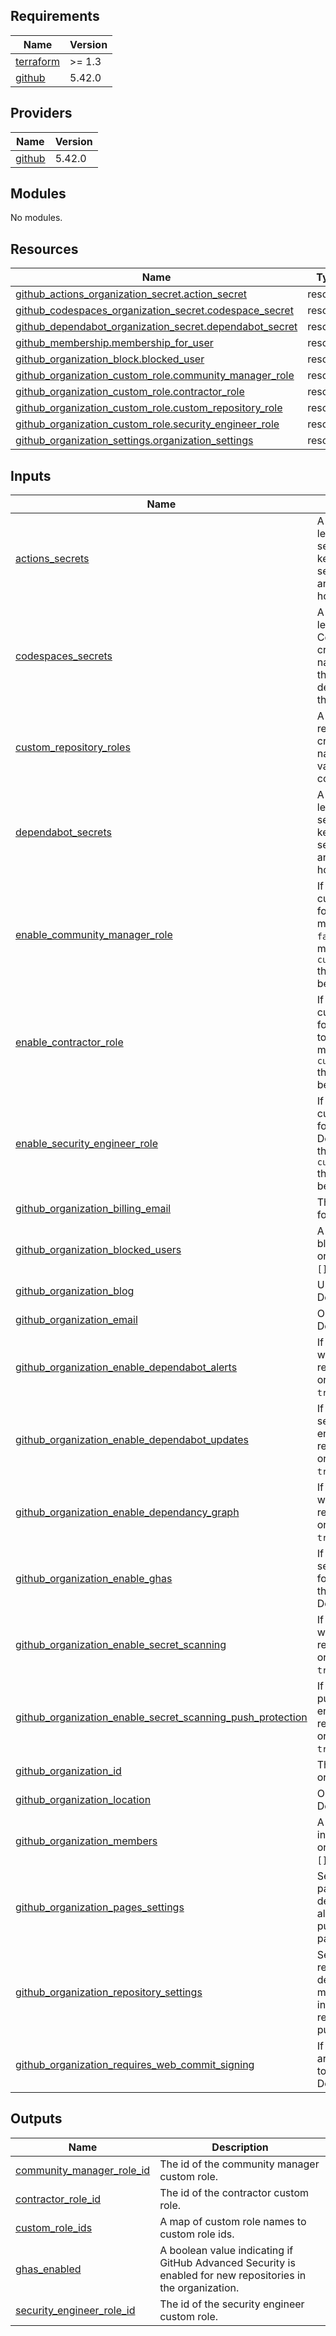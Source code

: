 ## Requirements

| Name | Version |
|------|---------|
| <a name="requirement_terraform"></a> [terraform](#requirement\_terraform) | >= 1.3 |
| <a name="requirement_github"></a> [github](#requirement\_github) | 5.42.0 |

## Providers

| Name | Version |
|------|---------|
| <a name="provider_github"></a> [github](#provider\_github) | 5.42.0 |

## Modules

No modules.

## Resources

| Name | Type |
|------|------|
| [github_actions_organization_secret.action_secret](https://registry.terraform.io/providers/integrations/github/5.42.0/docs/resources/actions_organization_secret) | resource |
| [github_codespaces_organization_secret.codespace_secret](https://registry.terraform.io/providers/integrations/github/5.42.0/docs/resources/codespaces_organization_secret) | resource |
| [github_dependabot_organization_secret.dependabot_secret](https://registry.terraform.io/providers/integrations/github/5.42.0/docs/resources/dependabot_organization_secret) | resource |
| [github_membership.membership_for_user](https://registry.terraform.io/providers/integrations/github/5.42.0/docs/resources/membership) | resource |
| [github_organization_block.blocked_user](https://registry.terraform.io/providers/integrations/github/5.42.0/docs/resources/organization_block) | resource |
| [github_organization_custom_role.community_manager_role](https://registry.terraform.io/providers/integrations/github/5.42.0/docs/resources/organization_custom_role) | resource |
| [github_organization_custom_role.contractor_role](https://registry.terraform.io/providers/integrations/github/5.42.0/docs/resources/organization_custom_role) | resource |
| [github_organization_custom_role.custom_repository_role](https://registry.terraform.io/providers/integrations/github/5.42.0/docs/resources/organization_custom_role) | resource |
| [github_organization_custom_role.security_engineer_role](https://registry.terraform.io/providers/integrations/github/5.42.0/docs/resources/organization_custom_role) | resource |
| [github_organization_settings.organization_settings](https://registry.terraform.io/providers/integrations/github/5.42.0/docs/resources/organization_settings) | resource |

## Inputs

| Name | Description | Type | Default | Required |
|------|-------------|------|---------|:--------:|
| <a name="input_actions_secrets"></a> [actions\_secrets](#input\_actions\_secrets) | A map of organization-level GitHub Actions secrets to create. The key is the name of the secret and the value is an object describing how to create the secret. | <pre>map(object({<br>    encrypted_value       = string<br>    visibility            = string<br>  }))</pre> | `{}` | no |
| <a name="input_codespaces_secrets"></a> [codespaces\_secrets](#input\_codespaces\_secrets) | A map of organization-level GitHub Codespaces secrets to create. The key is the name of the secret and the value is an object describing how to create the secret. | <pre>map(object({<br>    encrypted_value       = string<br>    visibility            = string<br>  }))</pre> | `{}` | no |
| <a name="input_custom_repository_roles"></a> [custom\_repository\_roles](#input\_custom\_repository\_roles) | A map of custom repository roles to create. The key is the name of the role and the value is the role configurations. | <pre>map(object({<br>    description = string<br>    base_role   = string<br>    permissions = list(string)<br>  }))</pre> | n/a | yes |
| <a name="input_dependabot_secrets"></a> [dependabot\_secrets](#input\_dependabot\_secrets) | A map of organization-level Dependabot secrets to create. The key is the name of the secret and the value is an object describing how to create the secret. | <pre>map(object({<br>    encrypted_value       = string<br>    visibility            = string<br>  }))</pre> | `{}` | no |
| <a name="input_enable_community_manager_role"></a> [enable\_community\_manager\_role](#input\_enable\_community\_manager\_role) | If `true` will create a custom repository role for community managers. Defaults to `false`. If `true` the maximum number of `custom_repository_roles` that can be defined will be reduced by one. | `bool` | `false` | no |
| <a name="input_enable_contractor_role"></a> [enable\_contractor\_role](#input\_enable\_contractor\_role) | If `true` will create a custom repository role for contractors. Defaults to `false`. If `true` the maximum number of `custom_repository_roles` that can be defined will be reduced by one. | `bool` | `false` | no |
| <a name="input_enable_security_engineer_role"></a> [enable\_security\_engineer\_role](#input\_enable\_security\_engineer\_role) | If `true` will create a custom repository role for security engineers. Defaults to `false`. If `true` the maximum number of `custom_repository_roles` that can be defined will be reduced by one. | `bool` | `false` | no |
| <a name="input_github_organization_billing_email"></a> [github\_organization\_billing\_email](#input\_github\_organization\_billing\_email) | The billing email to set for the organization. | `string` | n/a | yes |
| <a name="input_github_organization_blocked_users"></a> [github\_organization\_blocked\_users](#input\_github\_organization\_blocked\_users) | A list of usernames to block from the organization. Defaults to `[]`. | `list(string)` | `[]` | no |
| <a name="input_github_organization_blog"></a> [github\_organization\_blog](#input\_github\_organization\_blog) | Url to organization blog. Defaults to `''`. | `string` | `""` | no |
| <a name="input_github_organization_email"></a> [github\_organization\_email](#input\_github\_organization\_email) | Organization email. Defaults to `''`. | `string` | `""` | no |
| <a name="input_github_organization_enable_dependabot_alerts"></a> [github\_organization\_enable\_dependabot\_alerts](#input\_github\_organization\_enable\_dependabot\_alerts) | If set dependabot alerts will be enabled for new repositories in the organization. Defaults to `true`. | `bool` | `true` | no |
| <a name="input_github_organization_enable_dependabot_updates"></a> [github\_organization\_enable\_dependabot\_updates](#input\_github\_organization\_enable\_dependabot\_updates) | If set dependabot security updates will be enabled for new repositories in the organization. Defaults to `true`. | `bool` | `true` | no |
| <a name="input_github_organization_enable_dependancy_graph"></a> [github\_organization\_enable\_dependancy\_graph](#input\_github\_organization\_enable\_dependancy\_graph) | If set dependancy graph will be enabled for new repositories in the organization. Defaults to `true`. | `bool` | `true` | no |
| <a name="input_github_organization_enable_ghas"></a> [github\_organization\_enable\_ghas](#input\_github\_organization\_enable\_ghas) | If set github advance security will be enabled for new repositories in the organization. Defaults to `true`. | `bool` | `true` | no |
| <a name="input_github_organization_enable_secret_scanning"></a> [github\_organization\_enable\_secret\_scanning](#input\_github\_organization\_enable\_secret\_scanning) | If set secret scanning will be enabled for new repositories in the organization. Defaults to `true`. | `bool` | `true` | no |
| <a name="input_github_organization_enable_secret_scanning_push_protection"></a> [github\_organization\_enable\_secret\_scanning\_push\_protection](#input\_github\_organization\_enable\_secret\_scanning\_push\_protection) | If set secret scanning push protection will be enabled for new repositories in the organization. Defaults to `true`. | `bool` | `true` | no |
| <a name="input_github_organization_id"></a> [github\_organization\_id](#input\_github\_organization\_id) | The ID of the organization to manage. | `string` | n/a | yes |
| <a name="input_github_organization_location"></a> [github\_organization\_location](#input\_github\_organization\_location) | Organization location. Defaults to `''`. | `string` | `""` | no |
| <a name="input_github_organization_members"></a> [github\_organization\_members](#input\_github\_organization\_members) | A list of usernames to invite to the organization. Defaults to `[]`. | `list(string)` | `[]` | no |
| <a name="input_github_organization_pages_settings"></a> [github\_organization\_pages\_settings](#input\_github\_organization\_pages\_settings) | Settings for organization page creation. The default setting does not allow members to create public and private pages. | <pre>object({<br>    members_can_create_public  = bool,<br>    members_can_create_private = bool<br>  })</pre> | <pre>{<br>  "members_can_create_private": false,<br>  "members_can_create_public": false<br>}</pre> | no |
| <a name="input_github_organization_repository_settings"></a> [github\_organization\_repository\_settings](#input\_github\_organization\_repository\_settings) | Settings for organization repository creation. The default setting allows members to create internal and private repositories but not public. | <pre>object({<br>    members_can_create_public   = bool,<br>    members_can_create_internal = bool,<br>    members_can_create_private  = bool<br>  })</pre> | <pre>{<br>  "members_can_create_internal": true,<br>  "members_can_create_private": true,<br>  "members_can_create_public": false<br>}</pre> | no |
| <a name="input_github_organization_requires_web_commit_signing"></a> [github\_organization\_requires\_web\_commit\_signing](#input\_github\_organization\_requires\_web\_commit\_signing) | If set commit signatures are required for commits to the organization. Defaults to `false`. | `bool` | `false` | no |

## Outputs

| Name | Description |
|------|-------------|
| <a name="output_community_manager_role_id"></a> [community\_manager\_role\_id](#output\_community\_manager\_role\_id) | The id of the community manager custom role. |
| <a name="output_contractor_role_id"></a> [contractor\_role\_id](#output\_contractor\_role\_id) | The id of the contractor custom role. |
| <a name="output_custom_role_ids"></a> [custom\_role\_ids](#output\_custom\_role\_ids) | A map of custom role names to custom role ids. |
| <a name="output_ghas_enabled"></a> [ghas\_enabled](#output\_ghas\_enabled) | A boolean value indicating if GitHub Advanced Security is enabled for new repositories in the organization. |
| <a name="output_security_engineer_role_id"></a> [security\_engineer\_role\_id](#output\_security\_engineer\_role\_id) | The id of the security engineer custom role. |